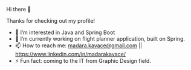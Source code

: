Hi there 👋

Thanks for checking out my profile! 

- 👀 I’m interested in Java and Spring Boot
- 🔭 I’m currently working on flight planner application, built on Spring.
- 📫 How to reach me: madara.kavace@gmail.com || https://www.linkedin.com/in/madarakavace/
- ⚡ Fun fact: coming to the IT from Graphic Design field.



